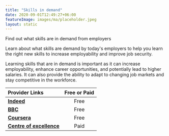 ```yaml
---
title: "Skills in demand"
date: 2020-09-01T12:49:27+06:00
featureImage: images/ma/placeholder.jpeg
layout: static
---
```


Find out what skills are in demand from employers

Learn about what skills are demand by today's employers to help you learn the right new skills to increase employability and improve job security.

Learning skills that are in demand is important as it can increase employability, enhance career opportunities, and potentially lead to higher salaries. It can also provide the ability to adapt to changing job markets and stay competitive in the workforce.

| Provider Links      | Free or Paid  |  
| :-----------          | :--------------:      |  
| [**Indeed**](https://www.indeed.com/career-advice/career-development/learning-skills-online) | Free | 
| [**BBC**](https://www.bbc.com/worklife/article/20220412-what-upskilling-means-for-the-future-of-work) | Free | 
| [**Coursera**](https://www.coursera.org/articles/high-income-skills) | Free | 
| [**Centre of excellence**](https://www.centreofexcellence.com/) | Paid | 
  

<br/><br/>






